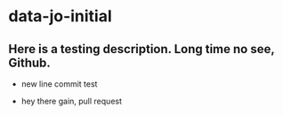 # data-jo-initial

## Here is a testing description. Long time no see, Github. 

* new line commit test

* hey there gain, pull request

